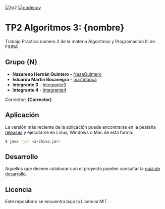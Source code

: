 ![tp2](https://github.com/NazaQuintero/algo3_tp2/actions/workflows/build.yml/badge.svg) [![codecov](https://codecov.io/gh/NazaQuintero/algo3_tp2/branch/master/graph/badge.svg)](https://codecov.io/gh/NazaQuintero/algo3_tp2)

# TP2 Algoritmos 3: {nombre} 

Trabajo Práctico número 2 de la materia Algoritmos y Programación III de FIUBA

## Grupo {N}

* **Nazareno Hernán Quintero** - [NazaQuintero](https://github.com/NazaQuintero)
* **Eduardo Martín Bocanegra** - [martinboca](https://github.com/martinboca)
* **Integrante 3** - [integrante3](https://github.com/integrante3)
* **Integrante 4** - [integrante4](https://github.com/integrante4)

Corrector: **{Corrector}**

## Aplicación

La versión más reciente de la aplicación puede encontrarse en la pestaña [releases](https://github.com/NazaQuintero/algo3_tp2/releases/latest) y ejecutarse en Linux, Windows o Mac de esta forma:

```bash
$ java -jar <archivo.jar>
```

## Desarrollo

Aquellos que deseen colaborar con el proyecto pueden consultar la [guía de desarrollo](./docs/Desarrollo.md).

## Licencia

Este repositorio se encuentra bajo la Licencia MIT.


